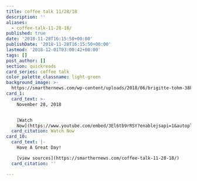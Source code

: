 ```yaml
---
title: coffee talk 11/28/18
description: ''
aliases:
  - coffee-talk-11-28-18/
published: true
date: '2018-11-28T16:15:50+00:00'
publishDate: '2018-11-28T16:15:50+00:00'
lastmod: '2018-12-01T03:00:42+00:00'
tags: []
post_author: []
section: quickreads
card_series: coffee talk
color_palette_classname: light-green
background_image: >-
  https://smarthernews.com/wp-content/uploads/2018/06/brigitte-tohm-388992-unsplash-scaled.jpg
card_1:
  card_text: >-
    November 28, 2018


    [Watch
    Now](https://www.youtube.com/embed/3El6tb9rRSY?enablejsapi=1&autoplay=1&rel=0)
  card_citation: Watch Now
card_10:
  card_text: |-
    Have A Great Day!

    [view sources](https://smarthernews.com/coffee-talk-11-28-18/)
  card_citation: ''

---
```

